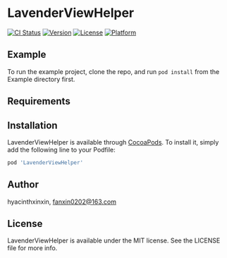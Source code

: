 # LavenderViewHelper

[![CI Status](https://img.shields.io/travis/hyacinthxinxin/LavenderViewHelper.svg?style=flat)](https://travis-ci.org/hyacinthxinxin/LavenderViewHelper)
[![Version](https://img.shields.io/cocoapods/v/LavenderViewHelper.svg?style=flat)](https://cocoapods.org/pods/LavenderViewHelper)
[![License](https://img.shields.io/cocoapods/l/LavenderViewHelper.svg?style=flat)](https://cocoapods.org/pods/LavenderViewHelper)
[![Platform](https://img.shields.io/cocoapods/p/LavenderViewHelper.svg?style=flat)](https://cocoapods.org/pods/LavenderViewHelper)

## Example

To run the example project, clone the repo, and run `pod install` from the Example directory first.

## Requirements

## Installation

LavenderViewHelper is available through [CocoaPods](https://cocoapods.org). To install
it, simply add the following line to your Podfile:

```ruby
pod 'LavenderViewHelper'
```

## Author

hyacinthxinxin, fanxin0202@163.com

## License

LavenderViewHelper is available under the MIT license. See the LICENSE file for more info.
